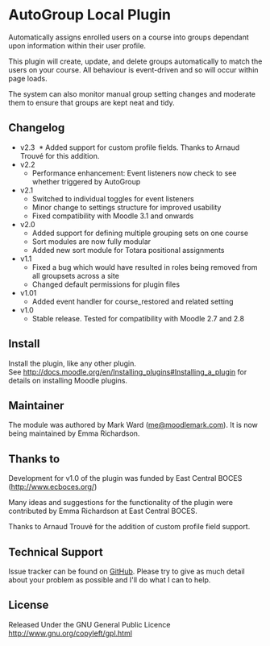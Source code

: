 # AutoGroup Local Plugin

Automatically assigns enrolled users on a course into groups
dependant upon information within their user profile.  

This plugin will create, update, and delete groups automatically
to match the users on your course. All behaviour is event-driven
and so will occur within page loads.

The system can also monitor manual group setting changes and
moderate them to ensure that groups are kept neat and tidy.

## Changelog
* v2.3
  * Added support for custom profile fields.  Thanks to Arnaud Trouvé for this addition.
* v2.2
  * Performance enhancement: Event listeners now check to see whether triggered by AutoGroup
* v2.1
  * Switched to individual toggles for event listeners
  * Minor change to settings structure for improved usability
  * Fixed compatibility with Moodle 3.1 and onwards
* v2.0
  * Added support for defining multiple grouping sets on one course
  * Sort modules are now fully modular
  * Added new sort module for Totara positional assignments
* v1.1
  * Fixed a bug which would have resulted in roles being removed from all groupsets across a site
  * Changed default permissions for plugin files 
* v1.01
  * Added event handler for course_restored and related setting
* v1.0
  * Stable release. Tested for compatibility with Moodle 2.7 and 2.8

## Install

Install the plugin, like any other plugin.  
See http://docs.moodle.org/en/Installing_plugins#Installing_a_plugin for details on installing Moodle plugins.

## Maintainer

The module was authored by Mark Ward (me@moodlemark.com).  It is now being maintained by Emma Richardson.

## Thanks to

Development for v1.0 of the plugin was funded by East Central BOCES (http://www.ecboces.org/)

Many ideas and suggestions for the functionality of the plugin were contributed
by Emma Richardson at East Central BOCES.

Thanks to Arnaud Trouvé for the addition of custom profile field support.

## Technical Support

Issue tracker can be found on [GitHub](https://github.com/emmarichardson/local_autogroup/issues). Please
try to give as much detail about your problem as possible and I'll do what I can to help.

## License

Released Under the GNU General Public Licence http://www.gnu.org/copyleft/gpl.html
